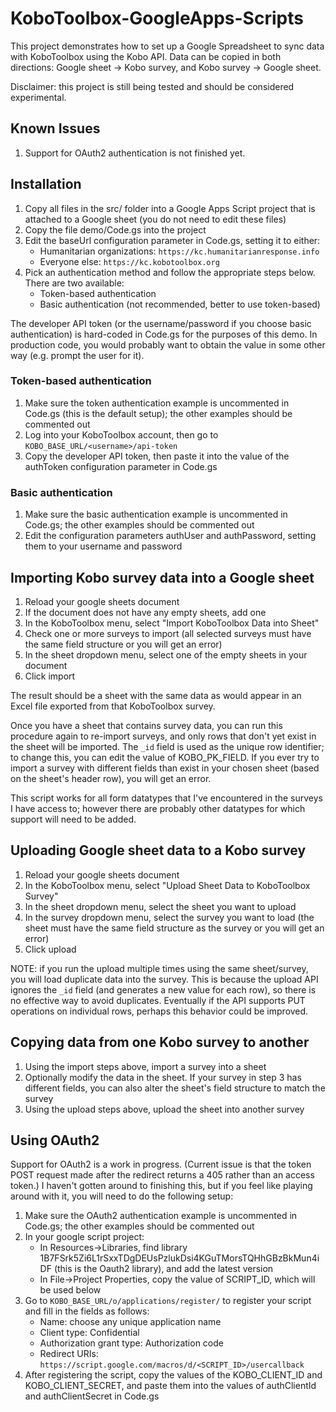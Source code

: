 # KoboToolbox-GoogleApps-Scripts

This project demonstrates how to set up a Google Spreadsheet to sync data with KoboToolbox using the Kobo API. Data can be copied in both directions: Google sheet -> Kobo survey, and Kobo survey -> Google sheet.

Disclaimer: this project is still being tested and should be considered experimental.

## Known Issues

1. Support for OAuth2 authentication is not finished yet.

## Installation

1. Copy all files in the src/ folder into a Google Apps Script project that is attached to a Google sheet (you do not need to edit these files)
2. Copy the file demo/Code.gs into the project
3. Edit the baseUrl configuration parameter in Code.gs, setting it to either:
   * Humanitarian organizations: `https://kc.humanitarianresponse.info`
   * Everyone else: `https://kc.kobotoolbox.org`
4. Pick an authentication method and follow the appropriate steps below. There are two available:
   * Token-based authentication
   * Basic authentication (not recommended, better to use token-based)

The developer API token (or the username/password if you choose basic authentication) is hard-coded in Code.gs for the purposes of this demo. In production code, you would probably want to obtain the value in some other way (e.g. prompt the user for it).

### Token-based authentication

1. Make sure the token authentication example is uncommented in Code.gs (this is the default setup); the other examples should be commented out
2. Log into your KoboToolbox account, then go to `KOBO_BASE_URL/<username>/api-token`
3. Copy the developer API token, then paste it into the value of the authToken configuration parameter in Code.gs

### Basic authentication

1. Make sure the basic authentication example is uncommented in Code.gs; the other examples should be commented out
2. Edit the configuration parameters authUser and authPassword, setting them to your username and password

## Importing Kobo survey data into a Google sheet

1. Reload your google sheets document
2. If the document does not have any empty sheets, add one
3. In the KoboToolbox menu, select "Import KoboToolbox Data into Sheet"
4. Check one or more surveys to import (all selected surveys must have the same field structure or you will get an error)
5. In the sheet dropdown menu, select one of the empty sheets in your document
6. Click import

The result should be a sheet with the same data as would appear in an Excel file exported from that KoboToolbox survey.

Once you have a sheet that contains survey data, you can run this procedure again to re-import surveys, and only rows that don't yet exist in the sheet will be imported. The `_id` field is used as the unique row identifier; to change this, you can edit the value of KOBO_PK_FIELD. If you ever try to import a survey with different fields than exist in your chosen sheet (based on the sheet's header row), you will get an error.

This script works for all form datatypes that I've encountered in the surveys I have access to; however there are probably other datatypes for which support will need to be added.

## Uploading Google sheet data to a Kobo survey

1. Reload your google sheets document
2. In the KoboToolbox menu, select "Upload Sheet Data to KoboToolbox Survey"
3. In the sheet dropdown menu, select the sheet you want to upload
4. In the survey dropdown menu, select the survey you want to load (the sheet must have the same field structure as the survey or you will get an error)
5. Click upload

NOTE: if you run the upload multiple times using the same sheet/survey, you will load duplicate data into the survey. This is because the upload API ignores the `_id` field (and generates a new value for each row), so there is no effective way to avoid duplicates. Eventually if the API supports PUT operations on individual rows, perhaps this behavior could be improved.

## Copying data from one Kobo survey to another

1. Using the import steps above, import a survey into a sheet
2. Optionally modify the data in the sheet. If your survey in step 3 has different fields, you can also alter the sheet's field structure to match the survey
3. Using the upload steps above, upload the sheet into another survey

## Using OAuth2

Support for OAuth2 is a work in progress. (Current issue is that the token POST request made after the redirect returns a 405 rather than an access token.) I haven't gotten around to finishing this, but if you feel like playing around with it, you will need to do the following setup:

1. Make sure the OAuth2 authentication example is uncommented in Code.gs; the other examples should be commented out
2. In your google script project:
   * In Resources->Libraries, find library 1B7FSrk5Zi6L1rSxxTDgDEUsPzlukDsi4KGuTMorsTQHhGBzBkMun4iDF (this is the Oauth2 library), and add the latest version
   * In File->Project Properties, copy the value of SCRIPT_ID, which will be used below
3. Go to `KOBO_BASE_URL/o/applications/register/` to register your script and fill in the fields as follows:
   * Name: choose any unique application name
   * Client type: Confidential
   * Authorization grant type: Authorization code
   * Redirect URIs: `https://script.google.com/macros/d/<SCRIPT_ID>/usercallback`
4. After registering the script, copy the values of the KOBO_CLIENT_ID and KOBO_CLIENT_SECRET, and paste them into the values of authClientId and authClientSecret in Code.gs
